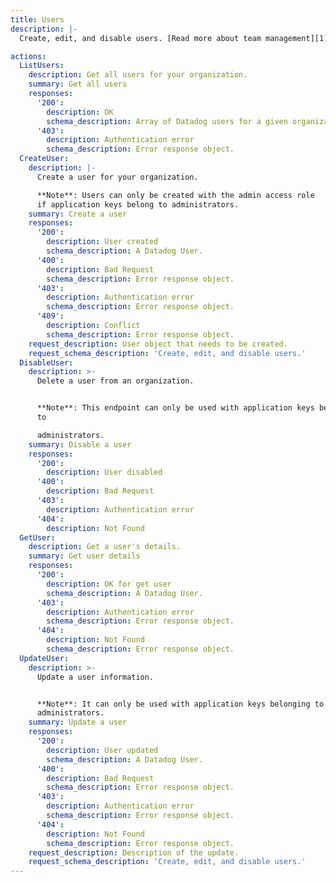 ```yaml
---
title: Users
description: |-
  Create, edit, and disable users. [Read more about team management][1].

actions:
  ListUsers:
    description: Get all users for your organization.
    summary: Get all users
    responses:
      '200':
        description: OK
        schema_description: Array of Datadog users for a given organization.
      '403':
        description: Authentication error
        schema_description: Error response object.
  CreateUser:
    description: |-
      Create a user for your organization.

      **Note**: Users can only be created with the admin access role
      if application keys belong to administrators.
    summary: Create a user
    responses:
      '200':
        description: User created
        schema_description: A Datadog User.
      '400':
        description: Bad Request
        schema_description: Error response object.
      '403':
        description: Authentication error
        schema_description: Error response object.
      '409':
        description: Conflict
        schema_description: Error response object.
    request_description: User object that needs to be created.
    request_schema_description: 'Create, edit, and disable users.'
  DisableUser:
    description: >-
      Delete a user from an organization.


      **Note**: This endpoint can only be used with application keys belonging
      to

      administrators.
    summary: Disable a user
    responses:
      '200':
        description: User disabled
      '400':
        description: Bad Request
      '403':
        description: Authentication error
      '404':
        description: Not Found
  GetUser:
    description: Get a user's details.
    summary: Get user details
    responses:
      '200':
        description: OK for get user
        schema_description: A Datadog User.
      '403':
        description: Authentication error
        schema_description: Error response object.
      '404':
        description: Not Found
        schema_description: Error response object.
  UpdateUser:
    description: >-
      Update a user information.


      **Note**: It can only be used with application keys belonging to
      administrators.
    summary: Update a user
    responses:
      '200':
        description: User updated
        schema_description: A Datadog User.
      '400':
        description: Bad Request
        schema_description: Error response object.
      '403':
        description: Authentication error
        schema_description: Error response object.
      '404':
        description: Not Found
        schema_description: Error response object.
    request_description: Description of the update.
    request_schema_description: 'Create, edit, and disable users.'
---
```

[1]: https://docs.datadoghq.com/account_management/team
